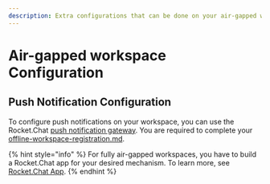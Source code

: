 ```yaml
---
description: Extra configurations that can be done on your air-gapped workspace.
---
```


# Air-gapped workspace Configuration

## Push Notification Configuration

To configure push notifications on your workspace, you can use the Rocket.Chat [push notification gateway](../../use-rocket.chat/rocket.chat-mobile/push-notifications/). You are required to complete your [offline-workspace-registration.md](offline-workspace-registration.md "mention").

{% hint style="info" %}
For fully air-gapped workspaces, you have to build a Rocket.Chat app for your desired mechanism. To learn more, see [Rocket.Chat App](https://developer.rocket.chat/apps-engine).
{% endhint %}
